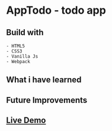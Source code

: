 # AppTodo - todo app

## Build with

```
- HTML5
- CSS3
- Vanilla Js
- Webpack
```

## What i have learned

## Future Improvements

## [Live Demo](https://anmaras.github.io/restaurant-page/)
